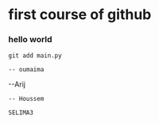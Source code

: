 # first course of github 

### hello world


```
git add main.py

-- oumaima

```
--Arij 
```
-- Houssem 

SELIMA3
